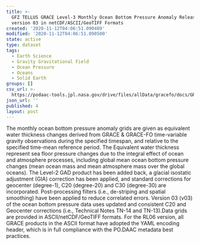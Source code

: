 ```yaml
---
title: >-
  GFZ TELLUS GRACE Level-3 Monthly Ocean Bottom Pressure Anomaly Release 6.0
  version 03 in netCDF/ASCII/GeoTIFF Formats
created: '2020-11-12T04:06:51.090489'
modified: '2020-11-12T04:06:51.090500'
state: active
type: dataset
tags:
  - Earth Science
  - Gravity Gravitational Field
  - Ocean Pressure
  - Oceans
  - Solid Earth
groups: []
csv_url: >-
  https://podaac-tools.jpl.nasa.gov/drive/files/allData/gracefo/docs/GRACE_GRACE-FO_Months_RL06.csv
json_url: ''
published: 4
layout: post
---
```

The monthly ocean bottom pressure anomaly grids are given as equivalent water thickness changes derived from GRACE & GRACE-FO time-variable gravity observations during the specified timespan, and relative to the specified time-mean reference period. The Equivalent water thickness represent sea floor pressure changes due to the integral effect of ocean and atmosphere processes, including global mean ocean bottom pressure changes (mean ocean mass and mean atmosphere mass over the global oceans). The Level-2 GAD product has been added back, a glacial isostatic adjustment (GIA) correction has been applied, and standard corrections for geocenter (degree-1), C20 (degree-20) and C30 (degree-30) are incorporated. Post-processing filters (i.e., de-striping and spatial smoothing) have been applied to reduce correlated errors. Version 03 (v03) of the ocean bottom pressure data uses updated and consistent C20 and Geocenter corrections (i.e., Technical Notes TN-14 and TN-13).Data grids are provided in ASCII/netCDF/GeoTIFF formats. For the RL06 version, all GRACE products in the ASCII format have adopted the YAML encoding header, which is in full compliance with the PO.DAAC metadata best practices.
